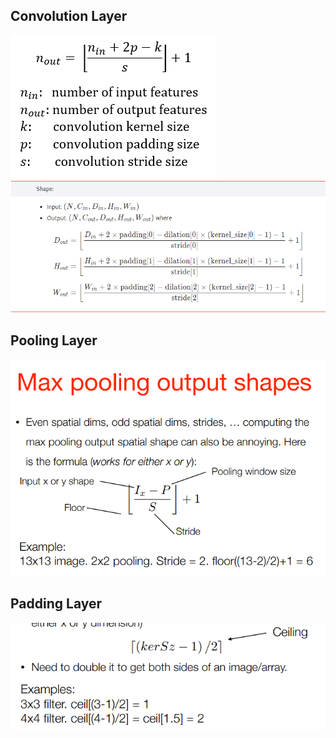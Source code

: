 

## Convolution Layer 

![](../figures/Conv1D.png)
![](../figures/Conv.png)
## Pooling Layer

![](../figures/MaxPooling.png)

## Padding Layer
![](../figures/zero-padding.png)